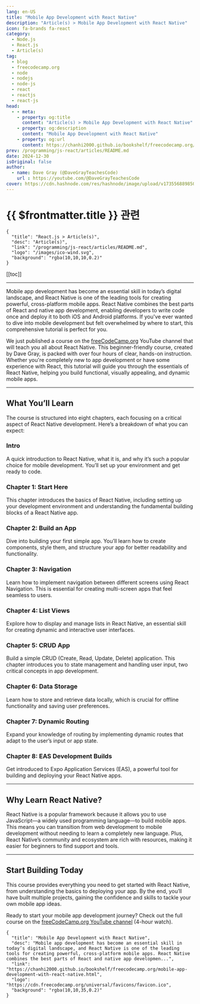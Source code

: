 ```yaml
---
lang: en-US
title: "Mobile App Development with React Native"
description: "Article(s) > Mobile App Development with React Native"
icon: fa-brands fa-react
category:
  - Node.js
  - React.js
  - Article(s)
tag:
  - blog
  - freecodecamp.org
  - node
  - nodejs
  - node-js
  - react
  - reactjs
  - react-js
head:
  - - meta:
    - property: og:title
      content: "Article(s) > Mobile App Development with React Native"
    - property: og:description
      content: "Mobile App Development with React Native"
    - property: og:url
      content: https://chanhi2000.github.io/bookshelf/freecodecamp.org/mobile-app-development-with-react-native.html
prev: /programming/js-react/articles/README.md
date: 2024-12-30
isOriginal: false
author:
  - name: Dave Gray (@DaveGrayTeachesCode)
    url : https://youtube.com/@DaveGrayTeachesCode
cover: https://cdn.hashnode.com/res/hashnode/image/upload/v1735568898507/db93197c-fbed-454d-8134-49b398c4a5df.png
---
```


# {{ $frontmatter.title }} 관련

```component VPCard
{
  "title": "React.js > Article(s)",
  "desc": "Article(s)",
  "link": "/programming/js-react/articles/README.md",
  "logo": "/images/ico-wind.svg",
  "background": "rgba(10,10,10,0.2)"
}
```

[[toc]]

---

<SiteInfo
  name="Mobile App Development with React Native"
  desc="Mobile app development has become an essential skill in today’s digital landscape, and React Native is one of the leading tools for creating powerful, cross-platform mobile apps. React Native combines the best parts of React and native app developmen..."
  url="https://freecodecamp.org/news/mobile-app-development-with-react-native"
  logo="https://cdn.freecodecamp.org/universal/favicons/favicon.ico"
  preview="https://cdn.hashnode.com/res/hashnode/image/upload/v1735568898507/db93197c-fbed-454d-8134-49b398c4a5df.png"/>

Mobile app development has become an essential skill in today’s digital landscape, and React Native is one of the leading tools for creating powerful, cross-platform mobile apps. React Native combines the best parts of React and native app development, enabling developers to write code once and deploy it to both iOS and Android platforms. If you've ever wanted to dive into mobile development but felt overwhelmed by where to start, this comprehensive tutorial is perfect for you.

We just published a course on the [<FontIcon icon="fa-brands fa-free-code-camp"/>freeCodeCamp.org](http://freeCodeCamp.org) YouTube channel that will teach you all about React Native. This beginner-friendly course, created by Dave Gray, is packed with over four hours of clear, hands-on instruction. Whether you're completely new to app development or have some experience with React, this tutorial will guide you through the essentials of React Native, helping you build functional, visually appealing, and dynamic mobile apps.

---

## What You’ll Learn

The course is structured into eight chapters, each focusing on a critical aspect of React Native development. Here’s a breakdown of what you can expect:

### Intro

A quick introduction to React Native, what it is, and why it’s such a popular choice for mobile development. You’ll set up your environment and get ready to code.

### Chapter 1: Start Here

This chapter introduces the basics of React Native, including setting up your development environment and understanding the fundamental building blocks of a React Native app.

### Chapter 2: Build an App

Dive into building your first simple app. You’ll learn how to create components, style them, and structure your app for better readability and functionality.

### Chapter 3: Navigation

Learn how to implement navigation between different screens using React Navigation. This is essential for creating multi-screen apps that feel seamless to users.

### Chapter 4: List Views

Explore how to display and manage lists in React Native, an essential skill for creating dynamic and interactive user interfaces.

### Chapter 5: CRUD App

Build a simple CRUD (Create, Read, Update, Delete) application. This chapter introduces you to state management and handling user input, two critical concepts in app development.

### Chapter 6: Data Storage

Learn how to store and retrieve data locally, which is crucial for offline functionality and saving user preferences.

### Chapter 7: Dynamic Routing

Expand your knowledge of routing by implementing dynamic routes that adapt to the user’s input or app state.

### Chapter 8: EAS Development Builds

Get introduced to Expo Application Services (EAS), a powerful tool for building and deploying your React Native apps.

---

## Why Learn React Native?

React Native is a popular framework because it allows you to use JavaScript—a widely used programming language—to build mobile apps. This means you can transition from web development to mobile development without needing to learn a completely new language. Plus, React Native’s community and ecosystem are rich with resources, making it easier for beginners to find support and tools.

---

## Start Building Today

This course provides everything you need to get started with React Native, from understanding the basics to deploying your app. By the end, you’ll have built multiple projects, gaining the confidence and skills to tackle your own mobile app ideas.

Ready to start your mobile app development journey? Check out the full course on the [<FontIcon icon="fa-brands fa-youtube"/>freeCodeCamp.org YouTube channel](https://youtu.be/sm5Y7Vtuihg) (4-hour watch).

<VidStack src="youtube/sm5Y7Vtuihg" />

<!-- TODO: add ARTICLE CARD -->
```component VPCard
{
  "title": "Mobile App Development with React Native",
  "desc": "Mobile app development has become an essential skill in today’s digital landscape, and React Native is one of the leading tools for creating powerful, cross-platform mobile apps. React Native combines the best parts of React and native app developmen...",
  "link": "https://chanhi2000.github.io/bookshelf/freecodecamp.org/mobile-app-development-with-react-native.html",
  "logo": "https://cdn.freecodecamp.org/universal/favicons/favicon.ico",
  "background": "rgba(10,10,35,0.2)"
}
```

